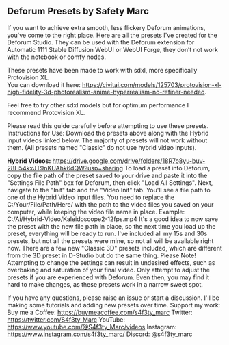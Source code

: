 ## Deforum Presets by Safety Marc

If you want to achieve extra smooth, less flickery Deforum animations, you've come to the right place. Here are all the presets I've created for the Deforum Studio. They can be used with the Deforum extension for Automatic 1111 Stable Diffusion WebUI or WebUI Forge, they don’t not work with the notebook or comfy nodes. 

These presets have been made to work with sdxl, more specifically Protovision XL.  
You can download it here: 
https://civitai.com/models/125703/protovision-xl-high-fidelity-3d-photorealism-anime-hyperrealism-no-refiner-needed. 

Feel free to try other sdxl models but for optimum performance I recommend Protovision XL. 


Please read this guide carefully before attempting to use these presets.
Instructions for Use:
Download the presets above along with the Hybrid input videos linked below. The majority of presets will not work without them. (All presets named "Classic" do not use hybrid video inputs).


**Hybrid Videos:** https://drive.google.com/drive/folders/18R7o8yu-buv-28H54kxJT9nKUAhk6dQW?usp=sharing
To load a preset into Deforum, copy the file path of the preset saved to your drive and paste it into the "Settings File Path" box for Deforum, then click "Load All Settings".
Next, navigate to the "Init" tab and the "Video Init" tab. You'll see a file path to one of the Hybrid Video input files. You need to replace the C:/Your/File/Path/Here/ with the path to the video files you saved on your computer, while keeping the video file name in place. Example: C:/Ai/Hybrid-Video/Kaleidoscope2-12fps.mp4
It's a good idea to now save the preset with the new file path in place, so the next time you load up the preset, everything will be ready to run.
I've included all my 15s and 30s presets, but not all the presets were mine, so not all will be available right now. There are a few new "Classic 3D" presets included, which are different from the 3D preset in D-Studio but do the same thing.
Please Note!
Attempting to change the settings can result in undesired effects, such as overbaking and saturation of your final video. Only attempt to adjust the presets if you are experienced with Deforum. Even then, you may find it hard to make changes, as these presets work in a narrow sweet spot.

If you have any questions, please raise an issue or start a discussion. I'll be making some tutorials and adding new presets over time.
Support my work:
Buy me a Coffee: https://buymeacoffee.com/s4f3ty_marc
Twitter: https://twitter.com/S4f3ty_Marc
YouTube: https://www.youtube.com/@S4f3ty_Marc/videos
Instagram: https://www.instagram.com/s4f3ty_marc/
Discord: @s4f3ty_marc
